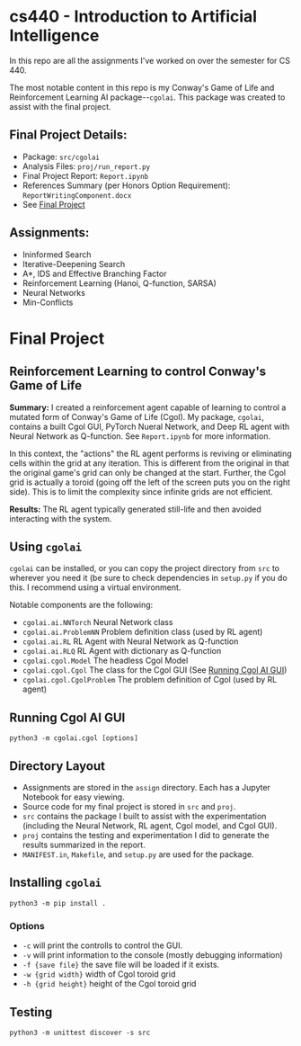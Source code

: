 # cs440 - Introduction to Artificial Intelligence

In this repo are all the assignments I've worked on over the semester for CS
440.

The most notable content in this repo is my Conway's Game of Life and
Reinforcement Learning AI package--`cgolai`. This package was created to
assist with the final project.

## Final Project Details:
* Package: `src/cgolai`
* Analysis Files: `proj/run_report.py`
* Final Project Report: `Report.ipynb`
* References Summary (per Honors Option Requirement): `ReportWritingComponent.docx`
* See [Final Project](#final-project-reinforcement-learning-to-control-conways-game-of-life)

## Assignments:

* Ininformed Search
* Iterative-Deepening Search
* A\*, IDS and Effective Branching Factor
* Reinforcement Learning (Hanoi, Q-function, SARSA)
* Neural Networks
* Min-Conflicts

# Final Project

## Reinforcement Learning to control Conway's Game of Life

**Summary:** I created a reinforcement agent capable of learning to control a mutated form
of Conway's Game of Life (Cgol). My package, `cgolai`, contains a built Cgol
GUI, PyTorch Nueral Network, and Deep RL agent with Neural Network as
Q-function. See `Report.ipynb` for more information.

In this context, the "actions" the RL agent performs is reviving or eliminating
cells within the grid at any iteration. This is different from the original in
that the original game's grid can only be changed at the start. Further, the
Cgol grid is actually a toroid (going off the left of the screen puts you on
the right side). This is to limit the complexity since infinite grids are not
efficient.

**Results:** The RL agent typically generated still-life and then avoided
interacting with the system.

## Using `cgolai`

`cgolai` can be installed, or you can copy the project directory from `src` to
wherever you need it (be sure to check dependencies in `setup.py` if you do
this. I recommend using a virtual environment.

Notable components are the following:

* `cgolai.ai.NNTorch` Neural Network class
* `cgolai.ai.ProblemNN` Problem definition class (used by RL agent)
* `cgolai.ai.RL` RL Agent with Neural Network as Q-function
* `cgolai.ai.RLQ` RL Agent with dictionary as Q-function
* `cgolai.cgol.Model` The headless Cgol Model 
* `cgolai.cgol.Cgol` The class for the Cgol GUI (See [Running Cgol AI GUI](#running-cgol-ai-gui))
* `cgolai.cgol.CgolProblem` The problem definition of Cgol (used by RL agent)

## Running Cgol AI GUI

`python3 -m cgolai.cgol [options]`

## Directory Layout

* Assignments are stored in the `assign` directory. Each has a Jupyter Notebook
  for easy viewing.
* Source code for my final project is stored in `src` and `proj`.
* `src` contains the package I built to assist with the experimentation
  (including the Neural Network, RL agent, Cgol model, and Cgol GUI).
* `proj` contains the testing and experimentation I did to generate the results
  summarized in the report.
* `MANIFEST.in`, `Makefile`, and `setup.py` are used for the package.

## Installing `cgolai`

`python3 -m pip install .`

### Options

* `-c` will print the controlls to control the GUI.
* `-v` will print information to the console (mostly debugging information)
* `-f {save file}` the save file will be loaded if it exists.
* `-w {grid width}` width of Cgol toroid grid
* `-h {grid height}` height of the Cgol toroid grid

## Testing

`python3 -m unittest discover -s src`
